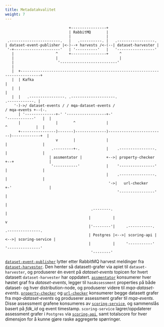 ```yaml
---
title: Metadatakvalitet
weight: 7
---
```


```goat
                             +----------------+
                             | RabbitMQ       |
                             |                |
 .-----------------------.   |   .----------. |   .-----------------.
| dataset-event-publisher |<-)--+ harvests /<-(--| dataset-harvester |
 '-+---------------------'   | '----------'   |   '-----------------'
   |                   ^     +----------------+     ^
   |                   |                            |
   |                    '--------------------------'
   |
   |  +-------------------------------------------------------------------------------+
   |  | Kafka                                                                         |
   |  |                                                                               |
   |  |   .----------------. .--------------------.                    .------------. |
    '-)->/ dataset-events / / mqa-dataset-events /                    / mqa-events +--(-.
      | '--------------+-' '------------------+-'                    '------------'   |  |
      |                |       ^              |                         ^             |  |
      +----------------)-------)--------------)-------------------------)-------------+  |
                       v       |              |                         |                |
                     .---------+-.            |    .----------------.   |                |
                    | assmentator |           +-->| property-checker +--+                |
                     '-----------'            |    '----------------'   |                |
                                              |    .----------------.   |                |
                                               '->|   url-checker    +-'                 |
                                                   '----------------'                    |
                                                                                         |
                                       .--------.                                        |
                                      |          |                                       v
                                      |'--------'|     .-----------.      .---------------.
                                      | Postgres |<-->| scoring-api |<-->| scoring-service |
                                      |          |     '-----------'      '---------------'
                                       '--------'

```

[`dataset-event-publisher`](https://github.com/Informasjonsforvaltning/fdk-dataset-event-publisher)
lytter etter RabbitMQ harvest meldinger fra
[`dataset-harvester`](https://github.com/Informasjonsforvaltning/fdk-dataset-harvester).
Den henter så datasett-grafer via apiet til `dataset-harvester`,
og produserer én event på _dataset-events_ topicen for hvert datasett `dataset-harvester` har oppdatert.
[`assmentator`](https://github.com/Informasjonsforvaltning/fdk-mqa-assmentator)
konsumerer hver høstet graf fra _dataset-events_,
legger til `hasAssessment` properties på både dataset- og hver distribution-node,
og produserer videre til _mqa-dataset-events_.
[`property-checker`](https://github.com/Informasjonsforvaltning/fdk-mqa-property-checker) og
[`url-checker`](https://github.com/Informasjonsforvaltning/fdk-mqa-url-checker)
konsumerer begge datasett grafer fra _mqa-dataset-events_
og produserer assessment grafer til _mqa-events_.
Disse assessment grafene konsumeres av
[`scoring-service`](https://github.com/Informasjonsforvaltning/fdk-mqa-scoring-service),
og sammenslås basert på _fdk_id_ og event timestamp.
`scoring-service` lagrer/oppdaterer assessment grafer i `Postgres` via
[`scoring-api`](https://github.com/Informasjonsforvaltning/fdk-mqa-scoring-api),
samt totalscore for hver dimensjon for å kunne gjøre raske aggregerte spørringer.
